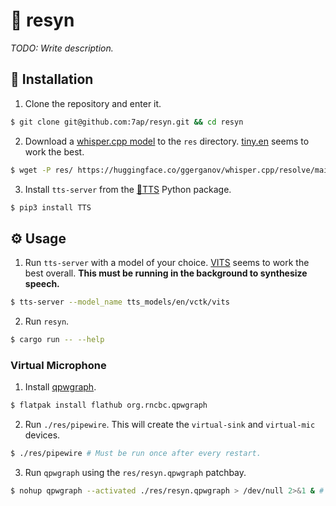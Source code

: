 # 💬 resyn

*TODO: Write description.*

## 🔧 Installation

1. Clone the repository and enter it.

```sh
$ git clone git@github.com:7ap/resyn.git && cd resyn
```

2. Download a [whisper.cpp model](https://huggingface.co/ggerganov/whisper.cpp) to the `res` directory. [tiny.en](https://huggingface.co/ggerganov/whisper.cpp/resolve/main/ggml-tiny.en.bin) seems to work the best.

```sh
$ wget -P res/ https://huggingface.co/ggerganov/whisper.cpp/resolve/main/ggml-tiny.en.bin
```

3. Install `tts-server` from the [🐸TTS](https://github.com/coqui-ai/tts) Python package.

```sh
$ pip3 install TTS
```

## ⚙️ Usage

1. Run `tts-server` with a model of your choice. [VITS](https://arxiv.org/pdf/2106.06103.pdf) seems to work the best overall. **This must be running in the background to synthesize speech.**

```sh
$ tts-server --model_name tts_models/en/vctk/vits
```

2. Run `resyn`.

```sh
$ cargo run -- --help
```

### Virtual Microphone

1. Install [qpwgraph](https://github.com/rncbc/qpwgraph).

```sh
$ flatpak install flathub org.rncbc.qpwgraph
```

2. Run `./res/pipewire`. This will create the `virtual-sink` and `virtual-mic` devices.

```sh
$ ./res/pipewire # Must be run once after every restart.
```

3. Run `qpwgraph` using the `res/resyn.qpwgraph` patchbay.

```sh
$ nohup qpwgraph --activated ./res/resyn.qpwgraph > /dev/null 2>&1 & # Adding `--exclusive` after `--activated` will mute the synthesized voice in your default output device.
```
